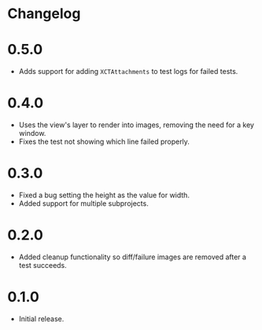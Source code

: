 # Changelog

# 0.5.0

- Adds support for adding `XCTAttachments` to test logs for failed tests.

# 0.4.0

- Uses the view's layer to render into images, removing the need for a key window.
- Fixes the test not showing which line failed properly.


# 0.3.0

- Fixed a bug setting the height as the value for width.
- Added support for multiple subprojects.

# 0.2.0

- Added cleanup functionality so diff/failure images are removed after a test succeeds.

# 0.1.0

- Initial release.

